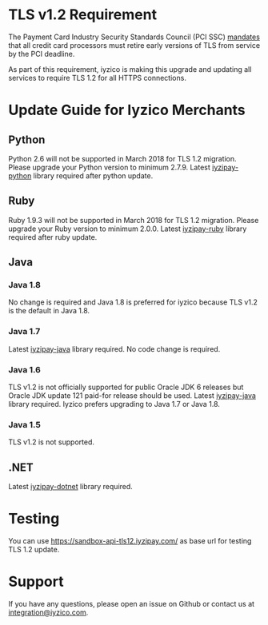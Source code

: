 # TLS  v1.2 Requirement

The Payment Card Industry Security Standards Council (PCI SSC) [mandates](https://blog.pcisecuritystandards.org/migrating-from-ssl-and-early-tls) that all credit card processors must retire early versions of TLS from service by the PCI deadline.

As part of this requirement, iyzico is making this upgrade and updating all services to require TLS 1.2 for all HTTPS connections.


# Update Guide for Iyzico Merchants

## Python

Python 2.6 will not be supported in March 2018 for TLS 1.2 migration. Please upgrade your Python version to minimum 2.7.9. Latest [iyzipay-python](https://github.com/iyzico/iyzipay-python)  library required after python update.

## Ruby

Ruby 1.9.3 will not be supported in March 2018 for TLS 1.2 migration. Please upgrade your Ruby version to minimum 2.0.0. Latest [iyzipay-ruby](https://github.com/iyzico/iyzipay-ruby)  library required after ruby update.

## Java

### Java 1.8

No change is required and Java 1.8 is preferred for iyzico because TLS v1.2 is the default in Java 1.8.

### Java 1.7

Latest [iyzipay-java](https://github.com/iyzico/iyzipay-java) library required. No code change is required.

### Java 1.6

TLS v1.2 is not officially supported for public Oracle JDK 6 releases but Oracle JDK update 121 paid-for release should be used. Latest [iyzipay-java](https://github.com/iyzico/iyzipay-java) library required. Iyzico prefers upgrading to Java 1.7 or Java 1.8.

### Java 1.5

TLS v1.2 is not supported.

## .NET

Latest [iyzipay-dotnet](https://github.com/iyzico/iyzipay-dotnet) library required. 

# Testing

You can use https://sandbox-api-tls12.iyzipay.com/ as base url for testing TLS 1.2 update.

# Support

If you have any questions, please open an issue on Github or contact us at integration@iyzico.com.



